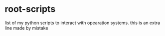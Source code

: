 # root-scripts
list of my python scripts to interact with opearation systems.
this is an extra line made by mistake
